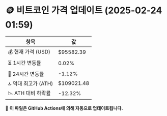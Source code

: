 # 🪙 비트코인 가격 업데이트 (2025-02-24 01:59)

| 항목                | 값 |
|--------------------|----------------|
| 💰 현재 가격 (USD) | $95582.39 |
| ⏳ 1시간 변동률    | 0.02% |
| 📆 24시간 변동률   | -1.12% |
| 🔝 역대 최고가 (ATH) | $109021.48 |
| 📉 ATH 대비 하락률 | -12.32% |

🔄 **이 파일은 GitHub Actions에 의해 자동으로 업데이트됩니다.**
